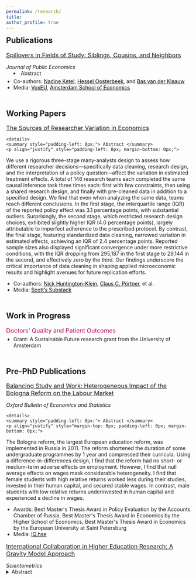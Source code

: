 ```yaml
---
permalink: /research/
title:    
author_profile: true
---
```


<h2 style="margin-top: 0; font-weight: bold; text-align: left;">Publications</h2>

<div style="padding-left: 0;"> 
  <h3 style="margin-top: 7.5px; margin-bottom: 5px; font-weight: normal;">
    <a href="https://stnavdeev.github.io/Spillovers.pdf">Spillovers in Fields of Study: Siblings, Cousins, and Neighbors</a>
  </h3>
  <p style="margin-bottom: 0; padding-left: 0;"><i>Journal of Public Economics</i></p>
  
  <details style="margin-left: 20px;">
    <summary style="list-style-type: disc; display: list-item; cursor: pointer;">Abstract</summary>
    <p align="justify" style="margin-left: 20px; margin-bottom: 0;">
      We use admission lotteries for higher education studies in the Netherlands to investigate whether someone's field of study influences the study choices of their younger peers. We find that younger siblings and cousins are strongly affected. Also younger neighbors are affected but to a smaller extent. These findings indicate that a substantial part of the correlations in study choices between family members can be attributed to spillover effects and are not due to shared environments. Our findings concur with those of recent studies based on admission thresholds, which find sibling spillovers on college or college-major choices. This indicates that the results from previous studies can be extrapolated to students away from admission thresholds, and from siblings to cousins and neighbors.
    </p>
  </details>

  <div style="margin-top: 5px; padding-left: 0; font-size: 14px;">
    <ul style="margin-top: 0; padding-left: 20px; margin-bottom: 0;">
      <li>Co-authors: <a href="https://sites.google.com/site/nadineketel/" style="color: black;">Nadine Ketel</a>, <a href="https://oosterbeek.economists.nl" style="color: black;">Hessel Oosterbeek</a>, and <a href="https://research.vu.nl/en/persons/bas-van-der-klaauw" style="color: black;">Bas van der Klaauw</a></li>
      <li>Media: <a href="https://cepr.org/voxeu/columns/peer-effects-field-study-choices" style="color: black;">VoxEU</a>, <a href="https://ase.uva.nl/content/news/2024/09/spillover-effects-when-choosing-a-field-of-study.html" style="color: black;">Amsterdam School of Economics</a></li>
    </ul>
  </div>
</div>

  


<h2 style="margin-top: 50px; font-weight: bold; text-align: left;">Working Papers</h2>

<div style="padding-left: 0px;"> 
  
  <h3 style="margin-top: 7.5px; margin-bottom: 5px; font-weight: normal;"><a href="https://stnavdeev.github.io/Researcher_Variation.pdf">The Sources of Researcher Variation in Economics</a></h3> 
  
    <details>
    <summary style="padding-left: 0px;"> Abstract </summary>
    <p align="justify" style="padding-left: 0px; margin-bottom: 0px;">  
We use a rigorous three-stage many-analysts design to assess how different researcher decisions—specifically data cleaning, research design, and the interpretation of a policy question—affect the variation in estimated treatment effects. A total of 146 research teams each completed the same causal inference task three times each: first with few constraints, then using a shared research design, and finally with pre-cleaned data in addition to a specified design. We find that even when analyzing the same data, teams reach different conclusions. In the first stage, the interquartile range (IQR) of the reported policy effect was 3.1 percentage points, with substantial outliers. Surprisingly, the second stage, which restricted research design choices, exhibited slightly higher IQR (4.0 percentage points), largely attributable to imperfect adherence to the prescribed protocol. By contrast, the final stage, featuring standardized data cleaning, narrowed variation in estimated effects, achieving an IQR of 2.4 percentage points. Reported sample sizes also displayed significant convergence under more restrictive conditions, with the IQR dropping from 295,187 in the first stage to 29,144 in the second, and effectively zero by the third. Our findings underscore the critical importance of data cleaning in shaping applied microeconomic results and highlight avenues for future replication efforts.
    </p>
  </details>

  <div style="margin-top: 5px; padding-left: 0px; font-size: 14px;">
    <ul style="margin-top: 0px; padding-left: 20px; margin-bottom: 0px;">
      <li>Co-authors: <a href="https://www.nickchk.com" style="color: black;">Nick Huntington-Klein</a>, <a href="http://clausportner.com" style="color: black;">Claus C. Pörtner</a>, et al.</li>
      <li>Media: <a href="https://causalinf.substack.com/p/many-analyst-designs-data-preparation" style="color: black;">Scott’s Substack</a></li>
    </ul>
  </div>
  

<h2 style="margin-top: 50px; font-weight: bold; text-align: left;">Work in Progress</h2>

<div style="padding-left: 0px;"> 
  <h3 style="margin-top: 7.5px; margin-bottom: 5px; color: #b80057; font-weight: normal;">Doctors' Quality and Patient Outcomes</h3>

<div style="margin-top: 5px; padding-left: 0px; font-size: 14px;">
    <ul style="margin-top: 0px; padding-left: 20px; margin-bottom: 0px;">
      <li>Grant: A Sustainable Future research grant from the University of Amsterdam</li>
    </ul>
  </div>
  
</div>


<h2 style="margin-top: 50px; font-weight: bold; text-align: left;">Pre-PhD Publications</h2>

<div style="padding-left: 00px;"> 
  <h3 style="margin-top: 7.5px; margin-bottom: 5px; font-weight: normal;"><a href="https://stnavdeev.github.io/Avdeev_Bologna.pdf">Balancing Study and Work: Heterogeneous Impact of the Bologna Reform on the Labour Market</a></h3>
  <p style="margin-bottom: 0; padding-left: 0px;"><i>Oxford Bulletin of Economics and Statistics</i></p>
  
    <details>
    <summary style="padding-left: 0px;"> Abstract </summary>
    <p align="justify" style="margin-top: 0px; padding-left: 0px; margin-bottom: 0px;">  
The Bologna reform, the largest European education reform, was implemented in Russia in 2011. The reform shortened the duration of some undergraduate programmes by 1 year and compressed their curricula. Using a difference-in-differences design, I find that the reform had no short- or medium-term adverse effects on employment. However, I find that null average effects on wages mask considerable heterogeneity. I find that female students with high relative returns worked less during their studies, invested in their human capital, and secured stable wages. In contrast, male students with low relative returns underinvested in human capital and experienced a decline in wages.
    </p>
  </details>

  <div style="margin-top: 5px; padding-left: 0px; font-size: 14px;">
    <ul style="margin-top: 0px; padding-left: 20px; margin-bottom: 0px;">
      <li>Awards: Best Master's Thesis Award in Policy Evaluation by the Accounts Chamber of Russia, Best Master's Thesis Award in Economics by the Higher School of Economics, Best Master's Thesis Award in Economics by the European University at Saint Petersburg</li>
      <li>Media: <a href="https://iq.hse.ru/en/news/480499696.html" style="color: black;">IQ.hse</a></li>
    </ul>
  </div>
  

  <h3 style="margin-top: 15px; margin-bottom: 5px; font-weight: normal;"><a href="https://www.stnavdeev.com/Avdeev_Collaboration.pdf">International Collaboration in Higher Education Research: A Gravity Model Approach</a></h3>
  <p style="margin-bottom: 0; padding-left: 0px;"><i>Scientometrics</i></p>
  <details>
      <summary style="padding-left: 0px;"> Abstract </summary>
      <p align="justify" style="padding-left: 0px; margin-bottom: 0px;">  
Although geographical distance has become less relevant in co–authorship for monodisciplinary fields such as economics, mathematics, and physics, little is known about international collaboration in multidisciplinary fields such as higher education. This paper studies collaboration patterns in higher education research using the Scopus database with the application of the gravity model. The results show that the intensity of collaboration is negatively associated with geographical distance and positively associated with linguistic commonality but these findings differ significantly between various world regions. European scholars appear to give preference to linguistically proximate partners over geographical neighbours. Although English is the lingua franca in science, language is not a significant factor for the formation of collaboration for North American and Asian researchers. These findings have policy implications for fostering multidisciplinary research in international partnerships.
       </p>
  </details>
 </div>
